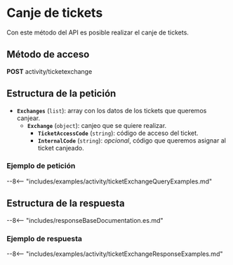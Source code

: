 # Canje de tickets

Con este método del API es posible realizar el canje de tickets.

## Método de acceso

**POST** activity/ticketexchange

## Estructura de la petición

- **`Exchanges`** (``list``): array con los datos de los tickets que queremos canjear.
    - **``Exchange``** (``object``): canjeo que se quiere realizar.
        - **`TicketAccessCode`** (``string``): código de acceso del ticket.
        - **`InternalCode`** (``string``): *opcional*, código que queremos asignar al ticket canjeado.

### Ejemplo de petición

--8<-- "includes/examples/activity/ticketExchangeQueryExamples.md"

## Estructura de la respuesta

--8<-- "includes/responseBaseDocumentation.es.md"

### Ejemplo de respuesta

--8<-- "includes/examples/activity/ticketExchangeResponseExamples.md"
